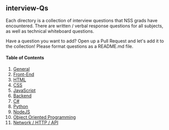 ## interview-Qs

Each directory is a collection of interview questions that NSS grads have encountered. There are written / verbal response questions for all subjects, as well as technical whiteboard questions.

Have a question you want to add? Open up a Pull Request and let's add it to the collection! Please format questions as a README.md file.


#### Table of Contents

1. [General](general)
1. [Front-End](front-end)
1. [HTML](html)
1. [CSS](css)
1. [JavaScript](javascript)
1. [Backend](backend)
1. [C#](c-sharp)
1. [Python](python)
1. [NodeJS](nodejs)
1. [Object Oriented Programming](oop)
1. [Network / HTTP / API](network-http-api)
